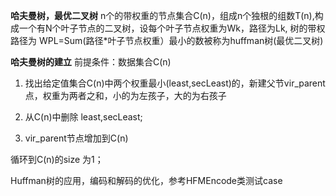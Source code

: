 **哈夫曼树，最优二叉树**
n个的带权重的节点集合C(n)，组成n个独根的组数T(n),构成一个有N个叶子节点的二叉树，设每个叶子节点权重为Wk，路径为Lk,
树的带权路径为 WPL=Sum(路径*叶子节点权重）最小的数被称为huffman树(最优二叉树)

**哈夫曼树的建立**
前提条件：数据集合C(n)

1. 找出给定值集合C(n)中两个权重最小(least,secLeast)的，新建父节vir_parent点，权重为两者之和，小的为左孩子，大的为右孩子

2. 从C(n)中删除 least,secLeast;

3. vir_parent节点增加到C(n)

循环到C(n)的size 为1；

Huffman树的应用，编码和解码的优化，参考HFMEncode类测试case
